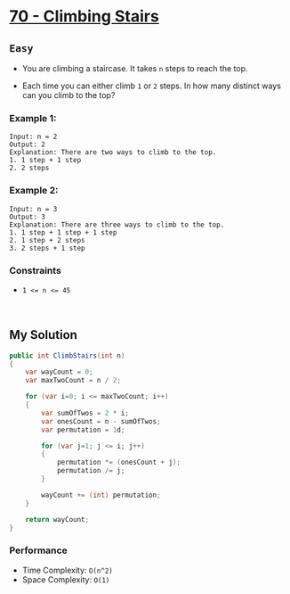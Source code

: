 [leet]: https://leetcode.com/problems/climbing-stairs/

# [70 - Climbing Stairs][leet]

## ```Easy```

- You are climbing a staircase. It takes ```n``` steps to reach the top.

- Each time you can either climb ```1``` or ```2``` steps. In how many distinct ways can you climb to the top?

### Example 1:

```
Input: n = 2
Output: 2
Explanation: There are two ways to climb to the top.
1. 1 step + 1 step
2. 2 steps
```

### Example 2:

```
Input: n = 3
Output: 3
Explanation: There are three ways to climb to the top.
1. 1 step + 1 step + 1 step
2. 1 step + 2 steps
3. 2 steps + 1 step
```

### Constraints
- ```1 <= n <= 45```

<br>

## My Solution

```cs
public int ClimbStairs(int n)
{
    var wayCount = 0;
    var maxTwoCount = n / 2;

    for (var i=0; i <= maxTwoCount; i++)
    {
        var sumOfTwos = 2 * i;
        var onesCount = n - sumOfTwos;
        var permutation = 1d;

        for (var j=1; j <= i; j++)
        {
            permutation *= (onesCount + j);
            permutation /= j;
        }

        wayCount += (int) permutation;
    }

    return wayCount;
}
```

### Performance

- Time Complexity: ```O(n^2)```
- Space Complexity: ```O(1)```
